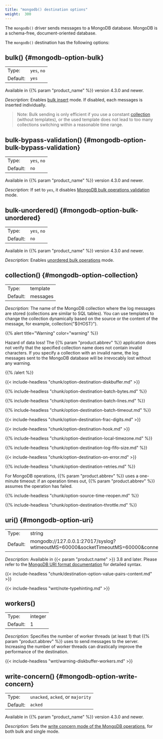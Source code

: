```yaml
---
title: "mongodb() destination options"
weight:  300
---
```

<!-- DISCLAIMER: This file is based on the syslog-ng Open Source Edition documentation https://github.com/balabit/syslog-ng-ose-guides/commit/2f4a52ee61d1ea9ad27cb4f3168b95408fddfdf2 and is used under the terms of The syslog-ng Open Source Edition Documentation License. The file has been modified by Axoflow. -->

The `mongodb()` driver sends messages to a MongoDB database. MongoDB is a schema-free, document-oriented database.

The `mongodb()` destination has the following options:

## bulk() {#mongodb-option-bulk}

|          |         |
| -------- | ------- |
| Type:    | `yes`, `no` |
| Default: | `yes`  |

Available in {{% param "product_name" %}} version 4.3.0 and newer.

*Description:* Enables [bulk insert](http://mongoc.org/libmongoc/current/bulk.html) mode. If disabled, each messages is inserted individually.

> Note: Bulk sending is only efficient if you use a constant [collection](#mongodb-option-collection) (without templates), or the used template does not lead to too many collections switching within a reasonable time range.

## bulk-bypass-validation() {#mongodb-option-bulk-bypass-validation}

|          |         |
| -------- | ------- |
| Type:    | `yes`, `no` |
| Default: | `no`  |

Available in {{% param "product_name" %}} version 4.3.0 and newer.

*Description:* If set to `yes`, it disables [MongoDB bulk operations validation](http://mongoc.org/libmongoc/1.23.3/bulk.html#bulk-operation-bypassing-document-validation) mode.

## bulk-unordered() {#mongodb-option-bulk-unordered}

|          |         |
| -------- | ------- |
| Type:    | `yes`, `no` |
| Default: | `no`  |

Available in {{% param "product_name" %}} version 4.3.0 and newer.

*Description:* Enables [unordered bulk operations](http://mongoc.org/libmongoc/current/bulk.html) mode.

## collection() {#mongodb-option-collection}

|          |          |
| -------- | -------- |
| Type:    | template |
| Default: | messages |

*Description:* The name of the MongoDB collection where the log messages are stored (collections are similar to SQL tables). You can use templates to change the collection dynamically based on the source or the content of the message, for example, collection("${HOST}").

{{% alert title="Warning" color="warning" %}}

Hazard of data loss! The {{% param "product.abbrev" %}} application does not verify that the specified collection name does not contain invalid characters. If you specify a collection with an invalid name, the log messages sent to the MongoDB database will be irrevocably lost without any warning.

{{% /alert %}}


{{< include-headless "chunk/option-destination-diskbuffer.md" >}}

{{% include-headless "chunk/option-destination-batch-bytes.md" %}}

{{% include-headless "chunk/option-destination-batch-lines.md" %}}

{{% include-headless "chunk/option-destination-batch-timeout.md" %}}

{{< include-headless "chunk/option-destination-frac-digits.md" >}}

{{< include-headless "chunk/option-destination-hook.md" >}}

{{% include-headless "chunk/option-destination-local-timezone.md" %}}

{{% include-headless "chunk/option-destination-log-fifo-size.md" %}}

{{< include-headless "chunk/option-destination-on-error.md" >}}


{{% include-headless "chunk/option-destination-retries.md" %}}

For MongoDB operations, {{% param "product.abbrev" %}} uses a one-minute timeout: if an operation times out, {{% param "product.abbrev" %}} assumes the operation has failed.


{{% include-headless "chunk/option-source-time-reopen.md" %}}

{{% include-headless "chunk/option-destination-throttle.md" %}}


## uri() {#mongodb-option-uri}

|          |                                                                                                  |
| -------- | ------------------------------------------------------------------------------------------------ |
| Type:    | string                                                                                           |
| Default: | mongodb://127.0.0.1:27017/syslog?wtimeoutMS=60000\&socketTimeoutMS=60000\&connectTimeoutMS=60000 |

*Description:* Available in {{< param "product.name" >}} 3.8 and later. Please refer to the [MongoDB URI format documentation](https://docs.mongodb.com/manual/reference/connection-string/) for detailed syntax.


{{< include-headless "chunk/destination-option-value-pairs-content.md" >}}

{{< include-headless "wnt/note-typehinting.md" >}}


## workers()

|          |         |
| -------- | ------- |
| Type:    | integer |
| Default: | 1       |


*Description:* Specifies the number of worker threads (at least 1) that {{% param "product.abbrev" %}} uses to send messages to the server. Increasing the number of worker threads can drastically improve the performance of the destination.

{{< include-headless "wnt/warning-diskbuffer-workers.md" >}}

## write-concern() {#mongodb-option-write-concern}

|          |         |
| -------- | ------- |
| Type:    | `unacked`, `acked`, or `majority` |
| Default: | `acked`  |

Available in {{% param "product_name" %}} version 4.3.0 and newer.

*Description:* Sets the [write concern mode of the MongoDB operations](http://mongoc.org/libmongoc/1.23.3/bulk.html#bulk-operation-write-concerns), for both bulk and single mode.
